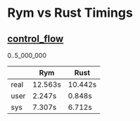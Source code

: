 # Rym vs Rust Timings

## [control_flow](./control_flow.rs)

0..5_000_000

|      | Rym     | Rust    |
| ---- | ------- | ------- |
| real | 12.563s | 10.442s |
| user | 2.247s  | 0.848s  |
| sys  | 7.307s  | 6.712s  |
